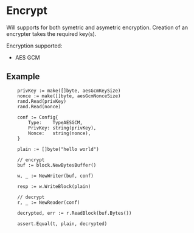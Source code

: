 # Encrypt

Will supports for both symetric and asymetric encryption.
Creation of an encrypter takes the required key(s).

Encryption supported:
- AES GCM

## Example
```
	privKey := make([]byte, aesGcmKeySize)
	nonce := make([]byte, aesGcmNonceSize)
	rand.Read(privKey)
	rand.Read(nonce)

	conf := Config{
		Type:    TypeAESGCM,
		PrivKey: string(privKey),
		Nonce:   string(nonce),
	}
	
	plain := []byte("hello world")

	// encrypt
	buf := block.NewBytesBuffer()

	w, _ := NewWriter(buf, conf)

	resp := w.WriteBlock(plain)

	// decrypt
	r, _ := NewReader(conf)

	decrypted, err := r.ReadBlock(buf.Bytes())

	assert.Equal(t, plain, decrypted)

```
